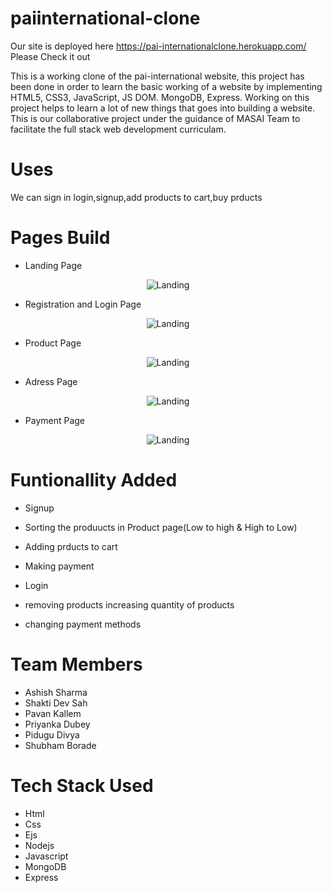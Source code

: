 # paiinternational-clone
Our site is deployed here https://pai-internationalclone.herokuapp.com/ Please Check it out

This is a working clone of the pai-international website, this project has been done in order to learn the basic working of a website by implementing HTML5, CSS3, JavaScript, JS DOM. MongoDB, Express. Working on this project helps to learn a lot of new things that goes into building a website. This is our collaborative project under the guidance of MASAI Team to facilitate the full stack web development curriculam.

# Uses

We can sign in login,signup,add products to cart,buy prducts

# Pages Build

* Landing Page

<p align="center">
  <img src="https://miro.medium.com/max/2560/1*vKwN8LZGCda1Il7R0TGHnQ.jpeg" title="Landing">
</p>

* Registration and Login Page

<p align="center">
  <img src="https://miro.medium.com/max/2560/1*blrWd0WSKSqMCpDaUc7dUA.jpeg" title="Landing">
</p>

* Product Page

<p align="center">
  <img src="https://miro.medium.com/max/2560/1*1_1bpaGxhDcerS624VArMw.jpeg" title="Landing">
</p>

* Adress Page

<p align="center">
  <img src="https://miro.medium.com/max/2560/1*blrWd0WSKSqMCpDaUc7dUA.jpeg" title="Landing">
</p>

* Payment Page

<p align="center">
  <img src="https://miro.medium.com/max/2560/1*ODZPVUejLh8lNqsOETi6rw.jpeg" title="Landing">
</p>

# Funtionallity Added

* Signup

* Sorting the produucts in Product page(Low to high & High to Low)

* Adding prducts to cart

* Making payment

* Login

* removing products increasing quantity of products

* changing payment methods

# Team Members

* Ashish Sharma
* Shakti Dev Sah
* Pavan Kallem
* Priyanka Dubey
* Pidugu Divya
* Shubham Borade

# Tech Stack Used

* Html
* Css
* Ejs
* Nodejs
* Javascript
* MongoDB
* Express



